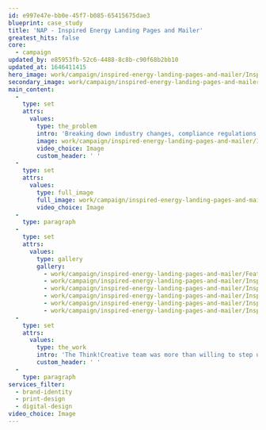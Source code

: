 ```yaml
---
id: e997e47e-bb0e-45f7-b085-65415675dae3
blueprint: case_study
title: 'NAP - Inspired Energy Landing Pages and Mailer'
greatest_hits: false
core:
  - campaign
updated_by: e85953fb-52c6-4488-8c8b-c90f68b2bb10
updated_at: 1646411415
hero_image: work/campaign/inspired-energy-landing-pages-and-mailer/Inspired-Energy10.jpg
secondary_image: work/campaign/inspired-energy-landing-pages-and-mailer/Inspired-Energy3.jpg
main_content:
  -
    type: set
    attrs:
      values:
        type: the_problem
        intro: 'Breaking down industry changes, compliance regulations and partnership services into an easy-to-digest format was a task that required some bright ideas.'
        image: work/campaign/inspired-energy-landing-pages-and-mailer/Inspired-Energy9.jpg
        video_choice: Image
        custom_header: ' '
  -
    type: set
    attrs:
      values:
        type: full_image
        full_image: work/campaign/inspired-energy-landing-pages-and-mailer/Inspired-Energy11.jpg
        video_choice: Image
  -
    type: paragraph
  -
    type: set
    attrs:
      values:
        type: gallery
        gallery:
          - work/campaign/inspired-energy-landing-pages-and-mailer/Feature-Inspired-Energy.jpg
          - work/campaign/inspired-energy-landing-pages-and-mailer/Inspired-Energy12.jpg
          - work/campaign/inspired-energy-landing-pages-and-mailer/Inspired-Energy13.jpg
          - work/campaign/inspired-energy-landing-pages-and-mailer/Inspired-Energy15.jpg
          - work/campaign/inspired-energy-landing-pages-and-mailer/Inspired-Energy16.jpg
          - work/campaign/inspired-energy-landing-pages-and-mailer/Inspired-Energy17.jpg
  -
    type: set
    attrs:
      values:
        type: the_work
        intro: 'The Think!Creative team was more than willing to step up to the plate and produce a series of outcomes for Inspired Energy, including a printed concertina booklet and a series of digital landing pages. The use of impactful metaphoric imagery, combined with step-by-step infographics and emphatic, bold messaging, assisted in developing an informative and memorable range of outcomes. Each solution represented an opportunity to further develop Inspired Energy’s dynamic brand identity, ensuring that the transition from print to digital was consistent, effective and memorable.'
        custom_header: ' '
  -
    type: paragraph
services_filter:
  - brand-identity
  - print-design
  - digital-design
video_choice: Image
---
```

